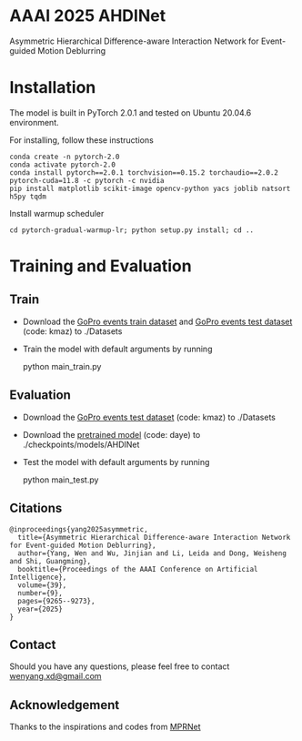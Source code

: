 # AAAI 2025 AHDINet
Asymmetric Hierarchical Difference-aware Interaction Network for Event-guided Motion Deblurring

# Installation

The model is built in PyTorch 2.0.1 and tested on Ubuntu 20.04.6 environment.

For installing, follow these instructions

    conda create -n pytorch-2.0 
    conda activate pytorch-2.0
    conda install pytorch==2.0.1 torchvision==0.15.2 torchaudio==2.0.2 pytorch-cuda=11.8 -c pytorch -c nvidia
    pip install matplotlib scikit-image opencv-python yacs joblib natsort h5py tqdm

Install warmup scheduler

    cd pytorch-gradual-warmup-lr; python setup.py install; cd ..

# Training and Evaluation
## Train
- Download the [GoPro events train dataset](https://pan.baidu.com/s/1lw-CW3QH-ZJdpP0CT9oMnw) and [GoPro events test dataset](https://pan.baidu.com/s/1UKV-sPGo9mRf7XJjZDoF7Q) (code: kmaz) to ./Datasets
- Train the model with default arguments by running

  python main_train.py

## Evaluation
- Download the [GoPro events test dataset](https://pan.baidu.com/s/1UKV-sPGo9mRf7XJjZDoF7Q) (code: kmaz) to ./Datasets
- Download the  [pretrained model](https://pan.baidu.com/s/1qvTokB8mcAA8cj56F1rE4w) (code: daye) to ./checkpoints/models/AHDINet
- Test the model with default arguments by running

  python main_test.py
  
## Citations
    @inproceedings{yang2025asymmetric,
      title={Asymmetric Hierarchical Difference-aware Interaction Network for Event-guided Motion Deblurring},
      author={Yang, Wen and Wu, Jinjian and Li, Leida and Dong, Weisheng and Shi, Guangming},
      booktitle={Proceedings of the AAAI Conference on Artificial Intelligence},
      volume={39},
      number={9},
      pages={9265--9273},
      year={2025}
    }
  
## Contact
 Should you have any questions, please feel free to contact [wenyang.xd@gmail.com](mailto:wenyang.xd@gmail.com)


## Acknowledgement
Thanks to the inspirations and codes from [MPRNet](https://github.com/swz30/MPRNet)
